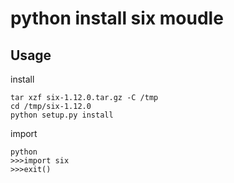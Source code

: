 python install six moudle
===========================

## Usage

install
```
tar xzf six-1.12.0.tar.gz -C /tmp
cd /tmp/six-1.12.0
python setup.py install
```

import
```
python
>>>import six
>>>exit()
```
